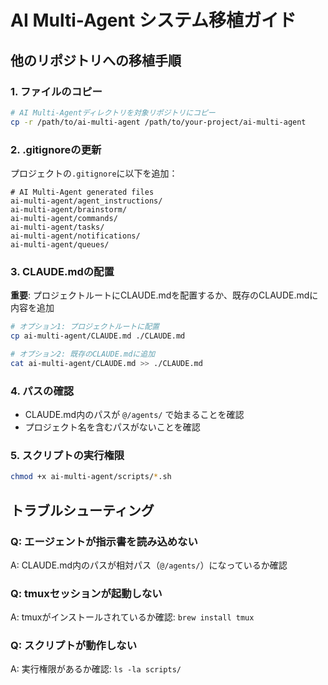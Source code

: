 # AI Multi-Agent システム移植ガイド

## 他のリポジトリへの移植手順

### 1. ファイルのコピー
```bash
# AI Multi-Agentディレクトリを対象リポジトリにコピー
cp -r /path/to/ai-multi-agent /path/to/your-project/ai-multi-agent
```

### 2. .gitignoreの更新
プロジェクトの`.gitignore`に以下を追加：
```
# AI Multi-Agent generated files
ai-multi-agent/agent_instructions/
ai-multi-agent/brainstorm/
ai-multi-agent/commands/
ai-multi-agent/tasks/
ai-multi-agent/notifications/
ai-multi-agent/queues/
```

### 3. CLAUDE.mdの配置
**重要**: プロジェクトルートにCLAUDE.mdを配置するか、既存のCLAUDE.mdに内容を追加

```bash
# オプション1: プロジェクトルートに配置
cp ai-multi-agent/CLAUDE.md ./CLAUDE.md

# オプション2: 既存のCLAUDE.mdに追加
cat ai-multi-agent/CLAUDE.md >> ./CLAUDE.md
```

### 4. パスの確認
- CLAUDE.md内のパスが `@/agents/` で始まることを確認
- プロジェクト名を含むパスがないことを確認

### 5. スクリプトの実行権限
```bash
chmod +x ai-multi-agent/scripts/*.sh
```

## トラブルシューティング

### Q: エージェントが指示書を読み込めない
A: CLAUDE.md内のパスが相対パス（`@/agents/`）になっているか確認

### Q: tmuxセッションが起動しない
A: tmuxがインストールされているか確認: `brew install tmux`

### Q: スクリプトが動作しない
A: 実行権限があるか確認: `ls -la scripts/`